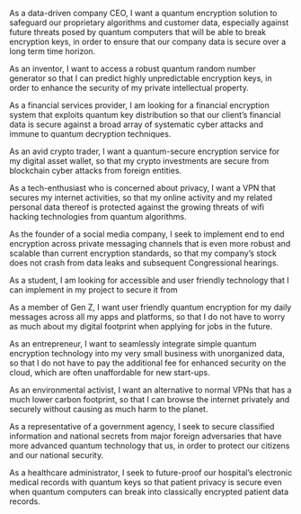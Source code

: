 As a data-driven company CEO, I want a quantum encryption solution to safeguard our proprietary algorithms and customer data, especially against future threats posed by quantum computers that will be able to break encryption keys, in order to ensure that our company data is secure over a long term time horizon. 

As an inventor, I want to access a robust quantum random number generator so that I can predict highly unpredictable encryption keys, in order to enhance the security of my private intellectual property.

As a financial services provider, I am looking for a financial encryption system that exploits quantum key distribution so that our client’s financial data is secure against a broad array of systematic cyber attacks and immune to quantum decryption techniques.

As an avid crypto trader, I want a quantum-secure encryption service for my digital asset wallet, so that my crypto investments are secure from blockchain cyber attacks from foreign entities.

As a tech-enthusiast who is concerned about privacy, I want a VPN that secures my internet activities, so that my online activity and my related personal data thereof is protected against the growing threats of wifi hacking technologies from quantum algorithms. 

As the founder of a social media company, I seek to implement end to end encryption across private messaging channels that is even more robust and scalable than current encryption standards, so that my company’s stock does not crash from data leaks and subsequent Congressional hearings.

As a student, I am looking for accessible and user friendly technology that I can implement in my project to secure it from 

As a member of Gen Z, I want user friendly quantum encryption for my daily messages across all my apps and platforms, so that I do not have to worry as much about my digital footprint when applying for jobs in the future.

As an entrepreneur, I want to seamlessly integrate simple quantum encryption technology into my very small business with unorganized data, so that I do not have to pay the additional fee for enhanced security on the cloud, which are often unaffordable for new start-ups.

As an environmental activist, I want an alternative to normal VPNs that has a much lower carbon footprint, so that I can browse the internet privately and securely without causing as much harm to the planet.

As a representative of a government agency, I seek to secure classified information and national secrets from major foreign adversaries that have more advanced quantum technology that us, in order to protect our citizens and our national security.

As a healthcare administrator, I seek to future-proof our hospital’s electronic medical records with quantum keys so that patient privacy is secure even when quantum computers can break into classically encrypted patient data records. 

